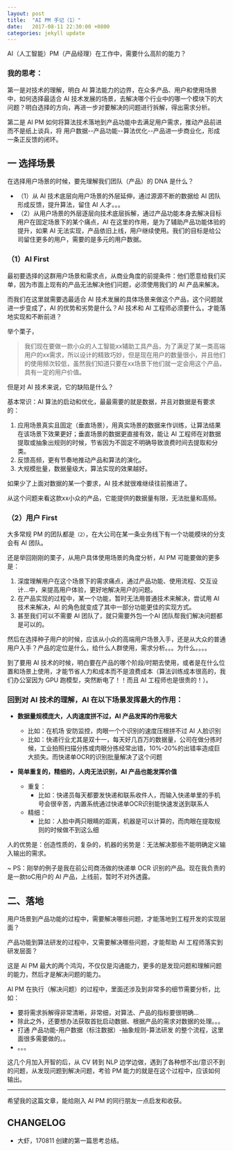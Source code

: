 ```yaml
---
layout: post
title:  "AI PM 手记（1）"
date:   2017-08-11 22:30:00 +0800
categories: jekyll update
---
```


AI（人工智能）PM（产品经理）在工作中，需要什么高阶的能力？

### 我的思考：

第一是对技术的理解，明白 AI 算法能力的边界，在众多产品、用户和使用场景中，如何选择最适合 AI 技术发展的场景，去解决哪个行业中的哪一个模块下的大问题？明白选择的方向，再进一步对要解决的问题进行拆解，得出需求分析。

第二是 AI PM 如何将算法技术落地到产品功能中去满足用户需求，推动产品前进而不是纸上谈兵，将 用户数据--产品功能--算法优化--产品进一步商业化，形成一条正反馈的闭环。

## 一 选择场景

在选择用户场景的时候，要先理解我们团队（产品）的 DNA 是什么？

- （1）从 AI 技术底层向用户场景的外层延伸，通过源源不断的数据给 AI 团队形成反馈，提升算法，留住 AI 人才。。。
- （2）从用户场景的外层逐层向技术底层拆解，通过产品功能本身去解决目标用户在固定场景下的某个痛点，AI 在这里的作用，是为了辅助产品功能体验的提升，如果 AI 无法实现，产品依旧上线，用户继续使用。我们的目标是给公司留住更多的用户，需要的是多元的用户数据。

### （1）AI First

最初要选择的这群用户场景和需求点，从商业角度的前提条件：他们愿意给我们买单，因为市面上现有的产品无法解决他们问题，必须使用我们的 AI 产品来解决。

而我们在这里就需要选最适合 AI 技术发展的具体场景来做这个产品，这个问题就进一步变成了，AI 的优势和劣势是什么？AI 技术和 AI 工程师必须要什么，才能落地实现和不断前进？

举个栗子，

>我们现在要做一款小众的人工智能xx辅助工具产品，为了满足了某一类高端用户的xx需求，所以设计的精致巧妙，但是现在用户的数量很小，并且他们的使用频次较低，虽然我们知道只要在xx场景下他们就一定会用这个产品，具有一定的用户价值。

但是对 AI 技术来说，它的缺陷是什么？

基本常识：AI 算法的启动和优化，最最需要的就是数据，并且对数据是有要求的：

1. 应用场景真实且固定（垂直场景），用真实场景的数据来作训练，让算法结果在该场景下效果更好；垂直场景的数据更直接有效，能让 AI 工程师在对数据提取或抽象出规则的时候，节省因为不固定不明确导致浪费时间去提取和分类。
2. 反馈高频，更有节奏地推动产品和算法的演化。
3. 大规模批量，数据量级大，算法实现的效果越好。

如果少了上面对数据的某一个要求，AI 技术就很难继续往前推进了。

从这个问题来看这款xx小众的产品，它能提供的数据量有限，无法批量和高频。

### （2）用户 First

大多常规 PM 的团队都是`（2）`，在大公司在某一条业务线下有一个功能模块的分支会有 AI 团队。

还是举回刚刚的栗子，从用户具体使用场景的角度分析，AI PM 可能要做的更多是：

1. 深度理解用户在这个场景下的需求痛点，通过产品功能、使用流程、交互设计...中，来提高用户体验，更好地解决用户的问题。
2. 在产品实现的过程中，某一个功能，暂时无法用普通技术来解决，尝试用 AI 技术来解决，AI 的角色就变成了其中一部分功能更佳的实现方式。
3. 甚至我们可以不需要 AI 团队了，就只需要外包一个AI 团队帮我们解决问题都是可以的。

然后在选择种子用户的时候，应该从小众的高端用户场景入手，还是从大众的普通用户入手？产品的定位是什么，给什么人群使用，需求分析。。。为什么。。。。

到了要用 AI 技术的时候，明白要在产品的哪个阶段/时期去使用，或者是在什么位置和场景上使用，才能节省人力和成本而不是浪费成本（算法训练成本很高的，我们办公室因为 GPU 跑模型，突然断电了！！而且 AI 工程师也是很贵的！）。

### 回到对 AI 技术的理解，AI 在以下场景发挥最大的作用：

- **数据量规模庞大，人肉速度拼不过，AI 产品发挥的作用极大**
	- 比如：在机场 安防监控，肉眼一个个识别的速度压根拼不过 AI 人脸识别
	- 比如：快递行业尤其是双十一，每天好几百万的数据量，公司在做分拣时候，工业拍照扫描分拣或肉眼分拣经常出错，10%-20%的出错率造成巨大损失。而快递单OCR的识别批量解决了这个问题

- **简单重复的，精细的，人肉无法识别，AI 产品也能发挥价值**
	- 重复：
		- 比如：快递员每天都要发快递和联系收件人，而输入快递单里的手机号会很辛苦，内置系统通过快递单OCR识别能快速发送到联系人
	- 精细：
		- 比如：人脸中两只眼睛的距离，机器是可以计算的，而肉眼在提取规则的时候做不到这么细

人的优势是：创造性质的，复杂的，机器的劣势是：无法解决那些不能明确定义输入输出的需求。

~ PS：刚举的例子是我在前公司商汤做的快递单 OCR 识别的产品。现在我负责的是一款toC用户的 AI 产品，上线前，暂时不对外透露。


## 二、落地

用户场景到产品功能的过程中，需要解决哪些问题，才能落地到工程开发的实现层面？

产品功能到算法研发的过程中，又需要解决哪些问题，才能帮助 AI 工程师落实到研发层面？

这是 AI PM 最大的两个鸿沟，不仅仅是沟通能力，更多的是发现问题和理解问题的能力，然后才是解决问题的能力。

AI PM 在执行（解决问题）的过程中，里面还涉及到非常多的细节需要分析，比如：

- 要将需求拆解得非常清晰，非常细，对算法、产品的指标要很明确...
- 除此之外，还要想办法获取首批启动数据、根据产品的需求对数据的处理。。。
- 打通 产品功能-用户数据（标注数据）-抽象规则-算法研发 的整个流程，这里面很多需要做的。。
- 。。。

这几个月加入开智的后，从 CV 转到 NLP 边学边做，遇到了各种想不出/意识不到的问题，从发现问题到解决问题，考验 PM 能力的就是在这个过程中，应该如何输出。

---

希望我的这篇文章，能给刚入 AI PM 的同行朋友一点启发和收获。

## CHANGELOG

- 大虾，170811 创建的第一篇思考总结。